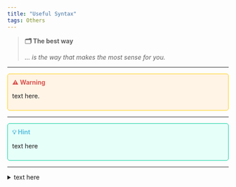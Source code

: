 ```yaml
---
title: "Useful Syntax"
tags: Others
---
```



> **🗂 The best way** 
> 
> _... is the way that makes the most sense for you._

***

<div style="border: 1px solid #ffcc00; background-color: #fff4e5; padding: 10px; border-radius: 5px;">
  <strong style="color: #d9534f;">⚠️ Warning</strong>
  <p>text here</a>.</p>
</div>

***

<div style="border: 1px solid #00cc99; background-color: #e6fff9; padding: 10px; border-radius: 5px; margin-top: 10px;">
  <strong style="color: #5bc0de;">💡 Hint</strong>
  <p>text here</p>
</div>

***

<details>
  <summary>text here</summary>
  <p>text here</a>.</p>
</details>
